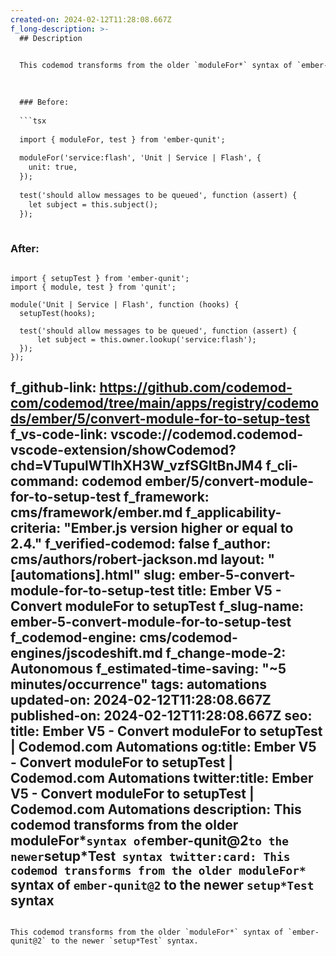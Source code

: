 ```yaml
---
created-on: 2024-02-12T11:28:08.667Z
f_long-description: >-
  ## Description
  

  This codemod transforms from the older `moduleFor*` syntax of `ember-qunit@2` to the newer `setup*Test` syntax.
  

  
  ### Before:
  
  ```tsx
  
  import { moduleFor, test } from 'ember-qunit';
  
  moduleFor('service:flash', 'Unit | Service | Flash', {
  	unit: true,
  });
  
  test('should allow messages to be queued', function (assert) {
  	let subject = this.subject();
  });
  
  ```
  
  ### After:
  
  ```tsx
  
  import { setupTest } from 'ember-qunit';
  import { module, test } from 'qunit';
  
  module('Unit | Service | Flash', function (hooks) {
  	setupTest(hooks);
  
  	test('should allow messages to be queued', function (assert) {
  		let subject = this.owner.lookup('service:flash');
  	});
  });
  
  ```
f_github-link: https://github.com/codemod-com/codemod/tree/main/apps/registry/codemods/ember/5/convert-module-for-to-setup-test
f_vs-code-link: vscode://codemod.codemod-vscode-extension/showCodemod?chd=VTupulWTlhXH3W_vzfSGItBnJM4
f_cli-command: codemod ember/5/convert-module-for-to-setup-test
f_framework: cms/framework/ember.md
f_applicability-criteria: "Ember.js version higher or equal to 2.4."
f_verified-codemod: false
f_author: cms/authors/robert-jackson.md
layout: "[automations].html"
slug: ember-5-convert-module-for-to-setup-test
title: Ember V5 - Convert moduleFor to setupTest
f_slug-name: ember-5-convert-module-for-to-setup-test
f_codemod-engine: cms/codemod-engines/jscodeshift.md
f_change-mode-2: Autonomous
f_estimated-time-saving: "~5 minutes/occurrence"
tags: automations
updated-on: 2024-02-12T11:28:08.667Z
published-on: 2024-02-12T11:28:08.667Z
seo:
  title: Ember V5 - Convert moduleFor to setupTest | Codemod.com Automations
  og:title: Ember V5 - Convert moduleFor to setupTest | Codemod.com Automations
  twitter:title: Ember V5 - Convert moduleFor to setupTest | Codemod.com Automations
  description: This codemod transforms from the older moduleFor*` syntax of `ember-qunit@2` to the newer `setup*Test` syntax
  twitter:card: This codemod transforms from the older moduleFor*` syntax of `ember-qunit@2` to the newer `setup*Test` syntax
---
```

This codemod transforms from the older `moduleFor*` syntax of `ember-qunit@2` to the newer `setup*Test` syntax.